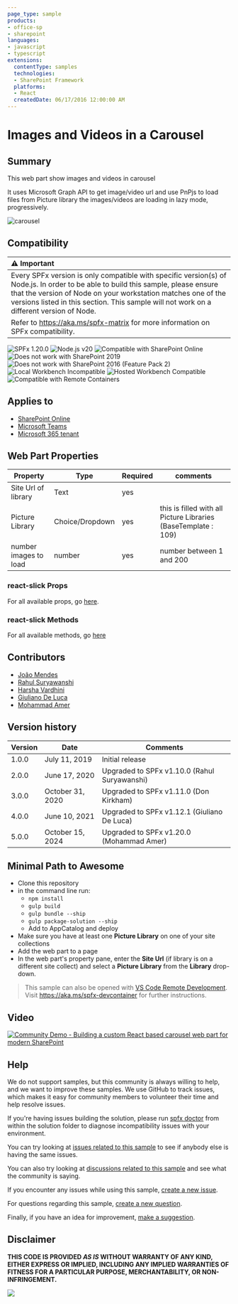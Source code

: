 ```yaml
---
page_type: sample
products:
- office-sp
- sharepoint
languages:
- javascript
- typescript
extensions:
  contentType: samples
  technologies:
  - SharePoint Framework
  platforms:
  - React
  createdDate: 06/17/2016 12:00:00 AM
---
```


# Images and Videos in a Carousel

## Summary

This web part show images and videos in carousel

It uses Microsoft Graph API to get image/video url and use PnPjs to load files from Picture library the images/videos are loading in lazy mode, progressively.

![carousel](./assets/carousel.gif)

## Compatibility

| :warning: Important          |
|:---------------------------|
| Every SPFx version is only compatible with specific version(s) of Node.js. In order to be able to build this sample, please ensure that the version of Node on your workstation matches one of the versions listed in this section. This sample will not work on a different version of Node.|
|Refer to <https://aka.ms/spfx-matrix> for more information on SPFx compatibility.   |

![SPFx 1.20.0](https://img.shields.io/badge/SPFx-1.20.0-green.svg)
![Node.js v20 ](https://img.shields.io/badge/Node.js-v20-green.svg) 
![Compatible with SharePoint Online](https://img.shields.io/badge/SharePoint%20Online-Compatible-green.svg)
![Does not work with SharePoint 2019](https://img.shields.io/badge/SharePoint%20Server%202019-Incompatible-red.svg "SharePoint Server 2019 requires SPFx 1.4.1 or lower")
![Does not work with SharePoint 2016 (Feature Pack 2)](https://img.shields.io/badge/SharePoint%20Server%202016%20(Feature%20Pack%202)-Incompatible-red.svg "SharePoint Server 2016 Feature Pack 2 requires SPFx 1.1")
![Local Workbench Incompatible](https://img.shields.io/badge/Local%20Workbench-Incompatible-red.svg "Needs access to SharePoint content")
![Hosted Workbench Compatible](https://img.shields.io/badge/Hosted%20Workbench-Compatible-green.svg)
![Compatible with Remote Containers](https://img.shields.io/badge/Remote%20Containers-Compatible-green.svg)

## Applies to

* [SharePoint Online](https://learn.microsoft.com/sharepoint/dev/spfx/sharepoint-framework-overview)
* [Microsoft Teams](https://products.office.com/en-US/microsoft-teams/group-chat-software)
* [Microsoft 365 tenant](https://learn.microsoft.com/sharepoint/dev/spfx/set-up-your-development-environment)


## Web Part Properties
 
Property |Type|Required| comments
--------------------|----|--------|----------
Site Url of library | Text| yes|
Picture Library| Choice/Dropdown | yes|  this is filled with all Picture Libraries (BaseTemplate : 109)
number images to load | number| yes | number between 1 and 200

### react-slick Props

For all available props, go [here](https://react-slick.neostack.com/docs/api/).

### react-slick Methods

For all available methods, go [here](https://react-slick.neostack.com/docs/api#methods)

## Contributors

- [João Mendes](https://github.com/joaojmendes)
- [Rahul Suryawanshi](https://github.com/Rahul)
- [Harsha Vardhini](https://github.com/Harshagracy) 
- [Giuliano De Luca](https://github.com/giuleon)
- [Mohammad Amer](https://github.com/mohammadamer)

## Version history

Version|Date|Comments
-------|----|--------
1.0.0|July 11, 2019|Initial release
2.0.0|June 17, 2020|Upgraded to SPFx v1.10.0 (Rahul Suryawanshi)
3.0.0|October 31, 2020|Upgraded to SPFx v1.11.0 (Don Kirkham)
4.0.0|June 10, 2021|Upgraded to SPFx v1.12.1 (Giuliano De Luca)
5.0.0|October 15, 2024|Upgraded to SPFx v1.20.0 (Mohammad Amer)

## Minimal Path to Awesome

- Clone this repository
- in the command line run:
  - `npm install`
  - `gulp build`
  - `gulp bundle --ship`
  - `gulp package-solution --ship`
  - Add to AppCatalog and deploy
- Make sure you have at least one **Picture Library** on one of your site collections
- Add the web part to a page
- In the web part's property pane, enter the **Site Url** (if library is on a different site collect) and select a **Picture Library** from the **Library** drop-down.

>  This sample can also be opened with [VS Code Remote Development](https://code.visualstudio.com/docs/remote/remote-overview). Visit https://aka.ms/spfx-devcontainer for further instructions.


## Video

[![Community Demo - Building a custom React based carousel web part for modern SharePoint](./assets/video-thumbnail.jpg)](https://www.youtube.com/watch?v=VDkt9Ht0OwM "Community Demo - Building a custom React based carousel web part for modern SharePoint")

## Help

We do not support samples, but this community is always willing to help, and we want to improve these samples. We use GitHub to track issues, which makes it easy for  community members to volunteer their time and help resolve issues.

If you're having issues building the solution, please run [spfx doctor](https://pnp.github.io/cli-microsoft365/cmd/spfx/spfx-doctor/) from within the solution folder to diagnose incompatibility issues with your environment.

You can try looking at [issues related to this sample](https://github.com/pnp/sp-dev-fx-webparts/issues?q=label%3A%22sample%3A%20react-carousel") to see if anybody else is having the same issues.

You can also try looking at [discussions related to this sample](https://github.com/pnp/sp-dev-fx-webparts/discussions?discussions_q=react-carousel) and see what the community is saying.

If you encounter any issues while using this sample, [create a new issue](https://github.com/pnp/sp-dev-fx-webparts/issues/new?assignees=&labels=Needs%3A+Triage+%3Amag%3A%2Ctype%3Abug-suspected%2Csample%3A%20react-carousel&template=bug-report.yml&sample=react-carousel&authors=@joaojmendes%20@rahulsuryawanshi%20@DonKirkham%20@Harshagracy%20@giuleon&title=react-carousel%20-%20).

For questions regarding this sample, [create a new question](https://github.com/pnp/sp-dev-fx-webparts/issues/new?assignees=&labels=Needs%3A+Triage+%3Amag%3A%2Ctype%3Aquestion%2Csample%3A%20react-carousel&template=question.yml&sample=react-carousel&authors=@joaojmendes%20@rahulsuryawanshi%20@DonKirkham%20@Harshagracy%20@giuleon&title=react-carousel%20-%20).

Finally, if you have an idea for improvement, [make a suggestion](https://github.com/pnp/sp-dev-fx-webparts/issues/new?assignees=&labels=Needs%3A+Triage+%3Amag%3A%2Ctype%3Aenhancement%2Csample%3A%20react-carousel&template=question.yml&sample=react-carousel&authors=@joaojmendes%20@rahulsuryawanshi%20@DonKirkham%20@Harshagracy%20@giuleon&title=react-carousel%20-%20).


## Disclaimer

**THIS CODE IS PROVIDED *AS IS* WITHOUT WARRANTY OF ANY KIND, EITHER EXPRESS OR IMPLIED, INCLUDING ANY IMPLIED WARRANTIES OF FITNESS FOR A PARTICULAR PURPOSE, MERCHANTABILITY, OR NON-INFRINGEMENT.**


<img src="https://m365-visitor-stats.azurewebsites.net/sp-dev-fx-webparts/samples/react-carousel" />
